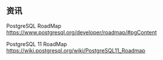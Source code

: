 ## 资讯

PostgreSQL RoadMap https://www.postgresql.org/developer/roadmap/#pgContent

PostgreSQL 11 RoadMap https://wiki.postgresql.org/wiki/PostgreSQL11_Roadmap
